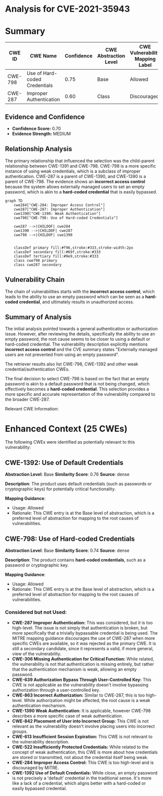 # Analysis for CVE-2021-35943

# Summary
| CWE ID | CWE Name | Confidence | CWE Abstraction Level | CWE Vulnerability Mapping Label | CWE-Vulnerability Mapping Notes |
|---|---|---|---|---|---|
| CWE-798 | Use of Hard-coded Credentials | 0.75 | Base | Allowed | Primary CWE |
| CWE-287 | Improper Authentication | 0.60 | Class | Discouraged | Secondary Candidate |

## Evidence and Confidence

*   **Confidence Score:** 0.70
*   **Evidence Strength:** MEDIUM

## Relationship Analysis
The primary relationship that influenced the selection was the child-parent relationship between CWE-1391 and CWE-798. CWE-798 is a more specific instance of using weak credentials, which is a subclass of improper authentication. CWE-287 is a parent of CWE-1390, and CWE-1390 is a parent of CWE-798. The evidence shows an **incorrect access control** because the system allows externally managed users to set an empty password, which is akin to a **hard-coded credential** that is easily bypassed.

```mermaid
graph TD
    cwe284["CWE-284: Improper Access Control"]
    cwe287["CWE-287: Improper Authentication"]
    cwe1390["CWE-1390: Weak Authentication"]
    cwe798["CWE-798: Use of Hard-coded Credentials"]

    cwe287 -->|CHILDOF| cwe284
    cwe1390 -->|CHILDOF| cwe287
    cwe798 -->|CHILDOF| cwe1390
    

    classDef primary fill:#f96,stroke:#333,stroke-width:2px
    classDef secondary fill:#69f,stroke:#333
    classDef tertiary fill:#9e9,stroke:#333
    class cwe798 primary
    class cwe287 secondary
```

## Vulnerability Chain
The chain of vulnerabilities starts with the **incorrect access control**, which leads to the ability to use an empty password which can be seen as a **hard-coded credential**, and ultimately results in unauthorized access.

## Summary of Analysis
The initial analysis pointed towards a general authentication or authorization issue. However, after reviewing the details, specifically the ability to use an empty password, the root cause seems to be closer to using a default or hard-coded credential. The vulnerability description explicitly mentions **incorrect access control** and the CVE summary states "Externally managed users are not prevented from using an empty password".

The retriever results also list CWE-798, CWE-1392 and other weak credential/authentication CWEs.

The final decision to select CWE-798 is based on the fact that an empty password is akin to a default password that is not being changed, which effectively becomes a **hard-coded credential**. This selection provides a more specific and accurate representation of the vulnerability compared to the broader CWE-287.

Relevant CWE Information:

# Enhanced Context (25 CWEs)
The following CWEs were identified as potentially relevant to this vulnerability:

## CWE-1392: Use of Default Credentials
**Abstraction Level**: Base
**Similarity Score**: 0.76
**Source**: dense

**Description**:
The product uses default credentials (such as passwords or cryptographic keys) for potentially critical functionality.

**Mapping Guidance**:
- Usage: Allowed
- Rationale: This CWE entry is at the Base level of abstraction, which is a preferred level of abstraction for mapping to the root causes of vulnerabilities.

## CWE-798: Use of Hard-coded Credentials
**Abstraction Level**: Base
**Similarity Score**: 0.74
**Source**: dense

**Description**:
The product contains **hard-coded credentials**, such as a password or cryptographic key.

**Mapping Guidance**:
- Usage: Allowed
- Rationale: This CWE entry is at the Base level of abstraction, which is a preferred level of abstraction for mapping to the root causes of vulnerabilities.

### Considered but not Used:

*   **CWE-287 Improper Authentication:** This was considered, but it is too high-level. The issue is not simply that authentication is broken, but more specifically that a trivially bypassable credential is being used. The MITRE mapping guidance discourages the use of CWE-287 when more specific CWEs are available, so it was rejected as the primary CWE. It is still a secondary candidate, since it represents a valid, if more general, view of the vulnerability.
*   **CWE-306 Missing Authentication for Critical Function:** While related, the vulnerability is not that authentication is missing entirely, but rather that the authentication mechanism is weak, allowing an empty password.
*   **CWE-639 Authorization Bypass Through User-Controlled Key:** This CWE is not applicable as the vulnerability doesn't involve bypassing authorization through a user-controlled key.
*   **CWE-863 Incorrect Authorization:** Similar to CWE-287, this is too high-level. While authorization might be affected, the root cause is a weak authentication mechanism.
*   **CWE-1390 Weak Authentication:** It is applicable, however CWE-798 describes a more specific case of weak authentication.
*   **CWE-842 Placement of User into Incorrect Group:** This CWE is not relevant as the vulnerability doesn't involve placing users into incorrect groups.
*   **CWE-613 Insufficient Session Expiration:** This CWE is not relevant to the vulnerability description.
*   **CWE-522 Insufficiently Protected Credentials:** While related to the concept of weak authentication, this CWE is more about how credentials are stored or transmitted, not about the credential itself being weak.
*   **CWE-284 Improper Access Control:** This CWE is too high-level and is discouraged by MITRE.
*   **CWE-1392 Use of Default Credentials:** While close, an empty password is not precisely a 'default' credential in the traditional sense. It's more like a lack of a credential, which aligns better with a hard-coded or easily bypassed credential.